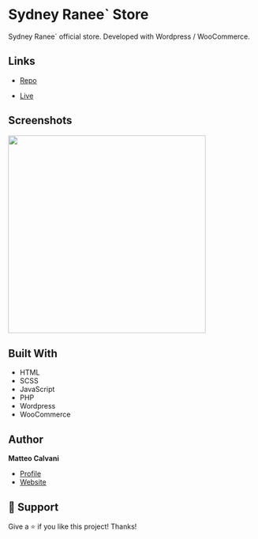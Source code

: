 # Sydney Ranee` Store

<p>Sydney Ranee` official store. Developed with Wordpress / WooCommerce. </p>

## Links

- [Repo](https://github.com/1987mat/Sydney-Ranee-Store 'Repo')

- [Live](https://sydneyraneeshop.com 'Live View')

## Screenshots

<img src="https://user-images.githubusercontent.com/64235918/206940846-55ad173b-e9a2-4d21-9a34-835309ca0200.png" width="400"/>

## Built With

- HTML
- SCSS
- JavaScript
- PHP
- Wordpress
- WooCommerce

## Author

**Matteo Calvani**

- [Profile](https://github.com/1987mat 'Matteo Calvani')
- [Website](https://1987mat.github.io/Portfolio_Site 'Welcome')

## 🤝 Support

Give a ⭐️ if you like this project! Thanks!
